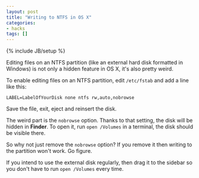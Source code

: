 ```yaml
---
layout: post
title: "Writing to NTFS in OS X"
categories:
- hacks
tags: []
---
```

{% include JB/setup %}

Editing files on an NTFS partition 
(like an external hard disk formatted in Windows)
is not only a hidden feature in OS X,
it's also pretty weird.

To enable editing files on an NTFS partition,
edit `/etc/fstab` and add a line like this:

    LABEL=LabelOfYourDisk none ntfs rw,auto,nobrowse

Save the file, exit, eject and reinsert the disk.

The weird part is the `nobrowse` option.
Thanks to that setting,
the disk will be hidden in **Finder**.
To open it, run `open /Volumes` in a terminal,
the disk should be visible there.

So why not just remove the `nobrowse` option?
If you remove it then writing to the partition won't work.
Go figure.

If you intend to use the external disk regularly,
then drag it to the sidebar so you don't have to run `open /Volumes` every time.
